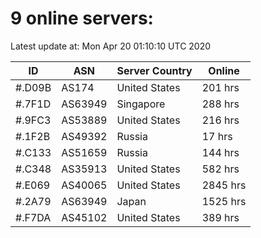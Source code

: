 # 9 online servers:

Latest update at: Mon Apr 20 01:10:10 UTC 2020

| ID | ASN | Server Country | Online |
| -- | --- | -------------- | ------ |
| #.D09B | AS174 | United States | 201 hrs |
| #.7F1D | AS63949 | Singapore | 288 hrs |
| #.9FC3 | AS53889 | United States | 216 hrs |
| #.1F2B | AS49392 | Russia | 17 hrs |
| #.C133 | AS51659 | Russia | 144 hrs |
| #.C348 | AS35913 | United States | 582 hrs |
| #.E069 | AS40065 | United States | 2845 hrs |
| #.2A79 | AS63949 | Japan | 1525 hrs |
| #.F7DA | AS45102 | United States | 389 hrs |

